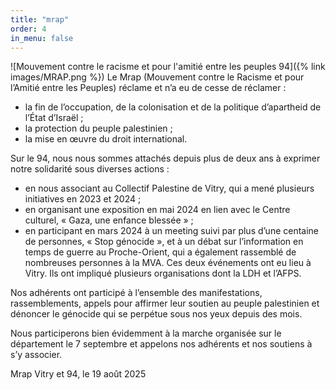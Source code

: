 ```yaml
---
title: "mrap"
order: 4
in_menu: false
---
```

![Mouvement contre le racisme et pour l'amitié entre les peuples 94]({% link images/MRAP.png %})
Le Mrap (Mouvement contre le Racisme et pour l’Amitié entre les Peuples) réclame et n’a eu de cesse de réclamer :
- la fin de l’occupation, de la colonisation et de la politique d’apartheid de l’État d’Israël ;
- la protection du peuple palestinien ;
- la mise en œuvre du droit international.

Sur le 94, nous nous sommes attachés depuis plus de deux ans à exprimer notre solidarité sous diverses actions :
- en nous associant au Collectif Palestine de Vitry, qui a mené plusieurs initiatives en 2023 et 2024 ;
- en organisant une exposition en mai 2024 en lien avec le Centre culturel, « Gaza, une enfance blessée » ;
- en participant en mars 2024 à un meeting suivi par plus d’une centaine de personnes, « Stop génocide », et à un débat sur l’information en temps de guerre au Proche-Orient, qui a également rassemblé de nombreuses  personnes à la MVA. Ces deux événements ont eu lieu à Vitry. Ils ont impliqué plusieurs organisations dont la LDH et l’AFPS.

Nos adhérents ont participé à l’ensemble des manifestations, rassemblements, appels pour affirmer leur soutien au peuple palestinien et dénoncer le génocide qui se perpétue sous nos yeux depuis des mois.

Nous participerons bien évidemment à la marche organisée sur le département le 7 septembre et appelons nos adhérents et nos soutiens à s’y associer.

Mrap Vitry et 94, le 19 août 2025
